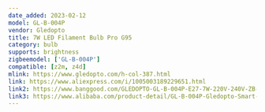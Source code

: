 ```yaml
---
date_added: 2023-02-12
model: GL-B-004P
vendor: Gledopto
title: 7W LED Filament Bulb Pro G95 
category: bulb
supports: brightness
zigbeemodel: ['GL-B-004P']
compatible: [z2m, z4d]
mlink: https://www.gledopto.com/h-col-387.html
link: https://www.aliexpress.com/i/1005003189229651.html
link2: https://www.banggood.com/GLEDOPTO-GL-B-004P-E27-7W-220V-240V-ZB-3_0-LED-Old-fashioned-Bulb-G95-LED-A60-Dimmable-Decorative-Filament-Lamp-Works-with-SmartThings-Alexa-p-1921125.html
link3: https://www.alibaba.com/product-detail/GL-B-004P-Gledopto-Smart-Filament_1600370669931.html
---
```

